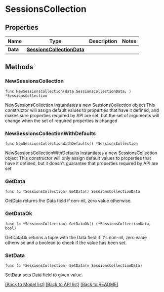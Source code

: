 # SessionsCollection

## Properties

Name | Type | Description | Notes
------------ | ------------- | ------------- | -------------
**Data** | [**SessionsCollectionData**](SessionsCollectionData.md) |  | 

## Methods

### NewSessionsCollection

`func NewSessionsCollection(data SessionsCollectionData, ) *SessionsCollection`

NewSessionsCollection instantiates a new SessionsCollection object
This constructor will assign default values to properties that have it defined,
and makes sure properties required by API are set, but the set of arguments
will change when the set of required properties is changed

### NewSessionsCollectionWithDefaults

`func NewSessionsCollectionWithDefaults() *SessionsCollection`

NewSessionsCollectionWithDefaults instantiates a new SessionsCollection object
This constructor will only assign default values to properties that have it defined,
but it doesn't guarantee that properties required by API are set

### GetData

`func (o *SessionsCollection) GetData() SessionsCollectionData`

GetData returns the Data field if non-nil, zero value otherwise.

### GetDataOk

`func (o *SessionsCollection) GetDataOk() (*SessionsCollectionData, bool)`

GetDataOk returns a tuple with the Data field if it's non-nil, zero value otherwise
and a boolean to check if the value has been set.

### SetData

`func (o *SessionsCollection) SetData(v SessionsCollectionData)`

SetData sets Data field to given value.



[[Back to Model list]](../README.md#documentation-for-models) [[Back to API list]](../README.md#documentation-for-api-endpoints) [[Back to README]](../README.md)


